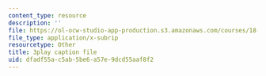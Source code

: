 ```yaml
---
content_type: resource
description: ''
file: https://ol-ocw-studio-app-production.s3.amazonaws.com/courses/18-01sc-single-variable-calculus-fall-2010/dfadf55ac5ab5be6a57e9dcd55aaf8f2_YN7k_bXXggY.vtt
file_type: application/x-subrip
resourcetype: Other
title: 3play caption file
uid: dfadf55a-c5ab-5be6-a57e-9dcd55aaf8f2
---
```


